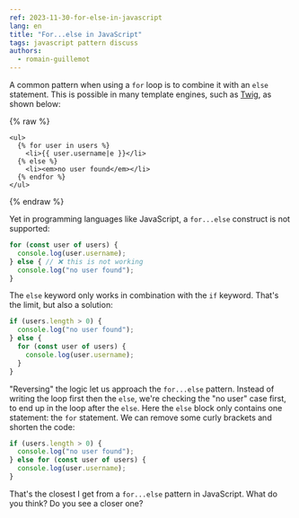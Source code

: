 ```yaml
---
ref: 2023-11-30-for-else-in-javascript
lang: en
title: "For...else in JavaScript"
tags: javascript pattern discuss
authors:
  - romain-guillemot
---
```


A common pattern when using a `for` loop is to combine it with an `else` statement. This is possible in many template engines, such as [Twig](https://twig.symfony.com/doc/3.x/tags/for.html#the-else-clause), as shown below:

{% raw %}

```twig
<ul>
  {% for user in users %}
    <li>{{ user.username|e }}</li>
  {% else %}
    <li><em>no user found</em></li>
  {% endfor %}
</ul>
```

{% endraw %}

Yet in programming languages like JavaScript, a `for...else` construct is not supported:

```js
for (const user of users) {
  console.log(user.username);
} else { // ❌ this is not working
  console.log("no user found");
}
```

The `else` keyword only works in combination with the `if` keyword. That's the limit, but also a solution:

```js
if (users.length > 0) {
  console.log("no user found");
} else {
  for (const user of users) {
    console.log(user.username);
  }
}
```

"Reversing" the logic let us approach the `for...else` pattern. Instead of writing the loop first then the `else`, we're checking the "no user" case first, to end up in the loop after the `else`. Here the `else` block only contains one statement: the `for` statement. We can remove some curly brackets and shorten the code:

```js
if (users.length > 0) {
  console.log("no user found");
} else for (const user of users) {
  console.log(user.username);
}
```

That's the closest I get from a `for...else` pattern in JavaScript. What do you think? Do you see a closer one?
